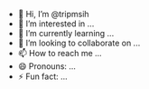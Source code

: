 - 👋 Hi, I’m @tripmsih
- 👀 I’m interested in ...
- 🌱 I’m currently learning ...
- 💞️ I’m looking to collaborate on ...
- 📫 How to reach me ...
- 😄 Pronouns: ...
- ⚡ Fun fact: ...

<!---
tripmsih/tripmsih is a ✨ special ✨ repository because its `README.md` (this file) appears on your GitHub profile.
You can click the Preview link to take a look at your changes.
--->

